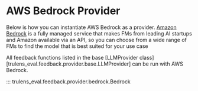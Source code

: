 # AWS Bedrock Provider

Below is how you can instantiate AWS Bedrock as a provider. [Amazon
Bedrock](https://aws.amazon.com/bedrock/) is a fully managed service that makes
FMs from leading AI startups and Amazon available via an API, so you can choose
from a wide range of FMs to find the model that is best suited for your use case

All feedback functions listed in the base [LLMProvider
class][trulens_eval.feedback.provider.base.LLMProvider] can be run with AWS
Bedrock.

::: trulens_eval.feedback.provider.bedrock.Bedrock
